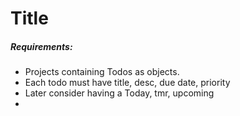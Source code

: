 # Title

##### Requirements:
- Projects containing Todos as objects.
- Each todo must have title, desc, due date, priority
- Later consider having a Today, tmr, upcoming
- 
